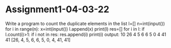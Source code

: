 # Assignment1-04-03-22
Write a program to count the duplicate elements in the list
l=[]
n=int(input())
for i in range(n):
    x=int(input())
    l.append(x)
print(l)
res=[]
for i in l:
    if l.count(i)>1: 
        if i not in res:
          res.append(i)
print(i)
output:
10
26
4
5
6
6
5
0
4
41
41
[26, 4, 5, 6, 6, 5, 0, 4, 41, 41]
